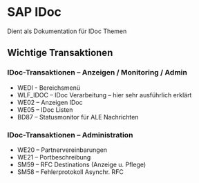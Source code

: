 # SAP IDoc 
Dient als Dokumentation für IDoc Themen

## Wichtige Transaktionen 
### IDoc-Transaktionen – Anzeigen / Monitoring / Admin
* WEDI - Bereichsmenü 
* WLF_IDOC – IDoc Verarbeitung – hier sehr ausführlich erklärt
* WE02 – Anzeigen IDoc
* WE05 – IDoc Listen
* BD87 – Statusmonitor für ALE Nachrichten

### IDoc-Transaktionen – Administration
* WE20 – Partnervereinbarungen
* WE21 – Portbeschreibung
* SM59 – RFC Destinations (Anzeige u. Pflege)
* SM58 – Fehlerprotokoll Asynchr. RFC
